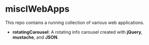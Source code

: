 # misclWebApps

This repo contains a running collection of various web applications.

- **rotatingCarousel**:  A rotating info carousel created with **jQuery**, **mustache**, and **JSON**.
